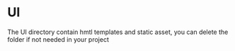 # UI

The UI directory contain hmtl templates and static asset, you can delete the folder if not needed in your project

